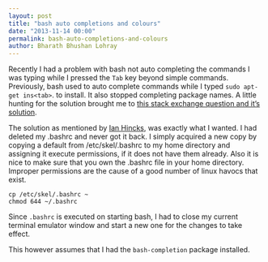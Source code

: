 ```yaml
---
layout: post
title: "bash auto completions and colours"
date: "2013-11-14 00:00"
permalink: bash-auto-completions-and-colours
author: Bharath Bhushan Lohray
---
```


Recently I had a problem with bash not auto completing the commands I was typing while I pressed the `Tab` key beyond simple commands. Previously, bash used to auto complete commands while I typed `sudo apt-get ins<tab>`. to install. It also stopped completing package names. A little hunting for the solution brought me to [this stack exchange question and it’s solution](http://askubuntu.com/questions/86375/apt-get-autocomplete).

The solution as mentioned by [Ian Hincks](http://askubuntu.com/users/43704/ian-hincks), was exactly what I wanted. I had deleted my .bashrc and never got it back. I simply acquired a new copy by copying a default from /etc/skel/.bashrc to my home directory and assigning it execute permissions, if it does not have them already. Also it is nice to make sure that you own the .bashrc file in your home directory. Improper permissions are the cause of a good number of linux havocs that exist.

```
cp /etc/skel/.bashrc ~
chmod 644 ~/.bashrc
```

Since `.bashrc` is executed on starting bash, I had to close my current terminal emulator window and start a new one for the changes to take effect.

This however assumes that I had the `bash-completion` package installed.
